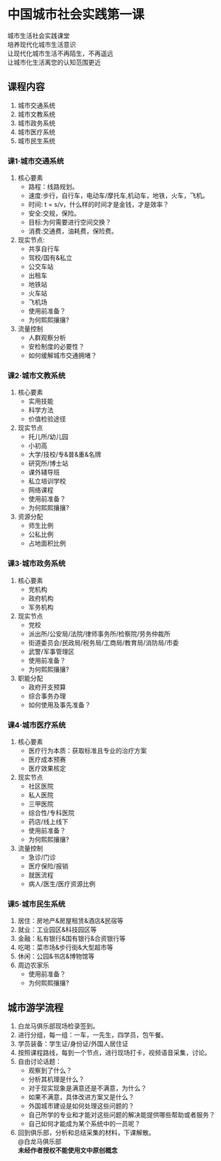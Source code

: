 # 中国城市社会实践第一课
城市生活社会实践课堂    
培养现代化城市生活意识  
让现代化城市生活不再陌生，不再遥远  
让城市化生活离您的认知范围更近  

## 课程内容
1. 城市交通系统
2. 城市文教系统
3. 城市政务系统
4. 城市医疗系统
5. 城市民生系统

### 课1·城市交通系统
1. 核心要素
   - 路程：线路规划。
   - 速度:步行，自行车，电动车/摩托车,机动车，地铁，火车，飞机。
   - 时间: t = s/v，什么样的时间才是金钱，才是效率？
   - 安全:交规，保险。
   - 目标:为何需要进行空间交换？
   - 消费:交通费，油耗费，保险费。
2. 现实节点:
    - 共享自行车
    - 驾校/国有&私立
    - 公交车站
    - 出租车
    - 地铁站
    - 火车站
    - 飞机场
    - 使用前准备？
    - 为何熙熙攘攘?
3. 流量控制
    - 人群观察分析
    - 安检制度的必要性？
    - 如何缓解城市交通拥堵？
  
 
 ### 课2·城市文教系统
 1. 核心要素
    - 实用技能
    - 科学方法
    - 价值检验途径
 2. 现实节点
    - 托儿所/幼儿园
    - 小初高
    - 大学/技校/专&普&重&名牌
    - 研究所/博士站
    - 课外辅导班
    - 私立培训学校
    - 网络课程
    - 使用前准备？
    - 为何熙熙攘攘?
 3. 资源分配
    - 师生比例
    - 公私比例
    - 占地面积比例
    
### 课3·城市政务系统
1. 核心要素
    - 党机构
    - 政府机构
    - 军务机构
2. 现实节点
    - 党校
    - 派出所/公安局/法院/律师事务所/检察院/劳务仲裁所
    - 街道委员会/民政局/税务局/工商局/教育局/消防局/市委
    - 武警/军事管理区
    - 使用前准备？
    - 为何熙熙攘攘?
3. 职能分配
    - 政府开支预算
    - 综合事务办理
    - 如何使用及事先准备？
    
### 课4·城市医疗系统
1. 核心要素
    - 医疗行为本质：获取标准且专业的治疗方案
    - 医疗成本预赛
    - 医疗效果核定
2. 现实节点
    - 社区医院
    - 私人医院
    - 三甲医院
    - 综合性/专科医院
    - 药店/线上线下
    - 使用前准备？
    - 为何熙熙攘攘?
3. 流量控制
    - 急诊/门诊
    - 医疗保险/报销
    - 就医流程
    - 病人/医生/医疗资源比例
    
### 课5·城市民生系统
1. 居住：房地产&房屋租赁&酒店&民宿等
2. 就业：工业园区&科技园区等
3. 金融：私有银行&国有银行&合资银行等
4. 吃喝：菜市场&步行街&大型超市等
5. 休闲：公园&书店&博物馆等
6. 周边农家乐
   - 使用前准备？
   - 为何熙熙攘攘?

## 城市游学流程
1. 白龙马俱乐部现场检录签到。
2. 进行分组，每一组：一车，一先生，四学员，包午餐。
3. 学员装备：学生证/身份证/外国人居住证
3. 按照课程路线，每到一个节点，进行现场打卡，视频语音采集，讨论。
4. 自由讨论话题：
    - 观察到了什么？
    - 分析其机理是什么？
    - 对于现实现象是满意还是不满意，为什么？
    - 如果不满意，具体改进方案又是什么？
    - 外国城市建设是如何处理这些问题的？
    - 自己所学的专业和才能对这些问题的解决能提供哪些帮助或者服务？
    - 自己如何才能成为某个系统中的一员呢？
5. 回到俱乐部，分析和总结采集的材料，下课解散。  
@白龙马俱乐部  
**未经作者授权不能使用文中原创概念**
